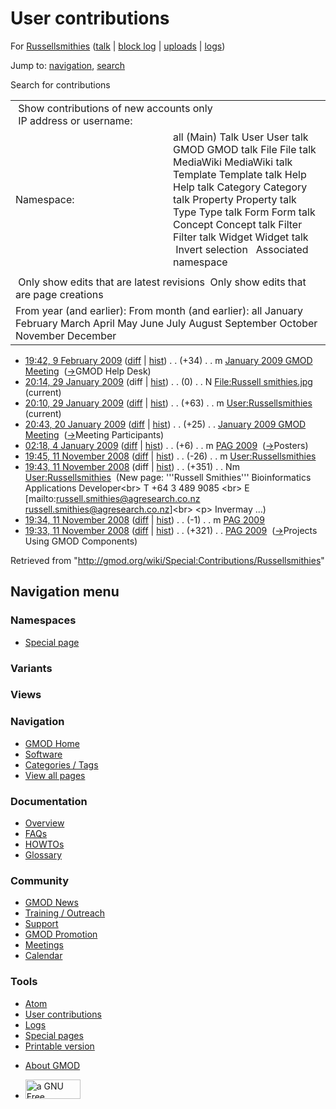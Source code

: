 <div id="mw-page-base" class="noprint">

</div>

<div id="mw-head-base" class="noprint">

</div>

<div id="content" class="mw-body" role="main">

<span id="top"></span>

<div id="mw-js-message" style="display:none;">

</div>



# <span dir="auto">User contributions</span>

<div id="bodyContent">

<div id="contentSub">

For [Russellsmithies](/wiki/User:Russellsmithies "User:Russellsmithies")
(<a
href="/mediawiki/index.php?title=User_talk:Russellsmithies&amp;action=edit&amp;redlink=1"
class="new"
title="User talk:Russellsmithies (page does not exist)">talk</a> \|
[block
log](/mediawiki/index.php?title=Special:Log/block&page=User%3ARussellsmithies "Special:Log/block")
\|
[uploads](/wiki/Special:ListFiles/Russellsmithies "Special:ListFiles/Russellsmithies")
\|
[logs](/wiki/Special:Log/Russellsmithies "Special:Log/Russellsmithies"))

</div>

<div id="jump-to-nav" class="mw-jump">

Jump to: [navigation](#mw-navigation), [search](#p-search)

</div>

<div id="mw-content-text">

Search for contributions

<table class="mw-contributions-table">
<colgroup>
<col style="width: 50%" />
<col style="width: 50%" />
</colgroup>
<tbody>
<tr class="odd">
<td colspan="2"> Show contributions of new accounts only<br />
 IP address or username:</td>
</tr>
<tr class="even">
<td class="mw-label">Namespace:</td>
<td>all (Main) Talk User User talk GMOD GMOD talk File File talk
MediaWiki MediaWiki talk Template Template talk Help Help talk Category
Category talk Property Property talk Type Type talk Form Form talk
Concept Concept talk Filter Filter talk Widget Widget talk  
 Invert selection 
 Associated namespace </td>
</tr>
<tr class="odd">
<td colspan="2"></td>
</tr>
<tr class="even">
<td colspan="2"> Only show edits that are latest revisions
 Only show edits that are page creations</td>
</tr>
<tr class="odd">
<td colspan="2">From year (and earlier): From month (and earlier): all
January February March April May June July August September October
November December</td>
</tr>
</tbody>
</table>

- <a
  href="/mediawiki/index.php?title=January_2009_GMOD_Meeting&amp;oldid=7669"
  class="mw-changeslist-date" title="January 2009 GMOD Meeting">19:42, 9
  February 2009</a>
  ([diff](/mediawiki/index.php?title=January_2009_GMOD_Meeting&diff=prev&oldid=7669 "January 2009 GMOD Meeting")
  \|
  [hist](/mediawiki/index.php?title=January_2009_GMOD_Meeting&action=history "January 2009 GMOD Meeting"))
  <span class="mw-changeslist-separator">. .</span>
  <span class="mw-plusminus-pos" dir="ltr"
  title="50,810 bytes after change">(+34)</span>‎
  <span class="mw-changeslist-separator">. .</span> m
  <a href="/wiki/January_2009_GMOD_Meeting" class="mw-contributions-title"
  title="January 2009 GMOD Meeting">January 2009 GMOD Meeting</a> ‎
  <span class="comment">([→](/wiki/January_2009_GMOD_Meeting#GMOD_Help_Desk "January 2009 GMOD Meeting")‎<span dir="auto"><span class="autocomment">GMOD
  Help Desk</span></span>)</span>
- <a
  href="/mediawiki/index.php?title=File:Russell_smithies.jpg&amp;oldid=7404"
  class="mw-changeslist-date" title="File:Russell smithies.jpg">20:14, 29
  January 2009</a> (diff \|
  [hist](/mediawiki/index.php?title=File:Russell_smithies.jpg&action=history "File:Russell smithies.jpg"))
  <span class="mw-changeslist-separator">. .</span>
  <span class="mw-plusminus-null" dir="ltr"
  title="0 bytes after change">(0)</span>‎
  <span class="mw-changeslist-separator">. .</span> N
  <a href="/wiki/File:Russell_smithies.jpg" class="mw-contributions-title"
  title="File:Russell smithies.jpg">File:Russell smithies.jpg</a> ‎
  <span class="mw-uctop">(current)</span>
- <a href="/mediawiki/index.php?title=User:Russellsmithies&amp;oldid=7403"
  class="mw-changeslist-date" title="User:Russellsmithies">20:10, 29
  January 2009</a>
  ([diff](/mediawiki/index.php?title=User:Russellsmithies&diff=prev&oldid=7403 "User:Russellsmithies")
  \|
  [hist](/mediawiki/index.php?title=User:Russellsmithies&action=history "User:Russellsmithies"))
  <span class="mw-changeslist-separator">. .</span>
  <span class="mw-plusminus-pos" dir="ltr"
  title="388 bytes after change">(+63)</span>‎
  <span class="mw-changeslist-separator">. .</span> m
  <a href="/wiki/User:Russellsmithies" class="mw-contributions-title"
  title="User:Russellsmithies">User:Russellsmithies</a> ‎
  <span class="mw-uctop">(current)</span>
- <a
  href="/mediawiki/index.php?title=January_2009_GMOD_Meeting&amp;oldid=7286"
  class="mw-changeslist-date" title="January 2009 GMOD Meeting">20:43, 20
  January 2009</a>
  ([diff](/mediawiki/index.php?title=January_2009_GMOD_Meeting&diff=prev&oldid=7286 "January 2009 GMOD Meeting")
  \|
  [hist](/mediawiki/index.php?title=January_2009_GMOD_Meeting&action=history "January 2009 GMOD Meeting"))
  <span class="mw-changeslist-separator">. .</span>
  <span class="mw-plusminus-pos" dir="ltr"
  title="9,818 bytes after change">(+25)</span>‎
  <span class="mw-changeslist-separator">. .</span>
  <a href="/wiki/January_2009_GMOD_Meeting" class="mw-contributions-title"
  title="January 2009 GMOD Meeting">January 2009 GMOD Meeting</a> ‎
  <span class="comment">([→](/wiki/January_2009_GMOD_Meeting#Meeting_Participants "January 2009 GMOD Meeting")‎<span dir="auto"><span class="autocomment">Meeting
  Participants</span></span>)</span>
- <a href="/mediawiki/index.php?title=PAG_2009&amp;oldid=6740"
  class="mw-changeslist-date" title="PAG 2009">02:18, 4 January 2009</a>
  ([diff](/mediawiki/index.php?title=PAG_2009&diff=prev&oldid=6740 "PAG 2009")
  \|
  [hist](/mediawiki/index.php?title=PAG_2009&action=history "PAG 2009"))
  <span class="mw-changeslist-separator">. .</span>
  <span class="mw-plusminus-pos" dir="ltr"
  title="10,367 bytes after change">(+6)</span>‎
  <span class="mw-changeslist-separator">. .</span> m
  <a href="/wiki/PAG_2009" class="mw-contributions-title"
  title="PAG 2009">PAG 2009</a> ‎
  <span class="comment">([→](/wiki/PAG_2009#Posters "PAG 2009")‎<span dir="auto"><span class="autocomment">Posters</span></span>)</span>
- <a href="/mediawiki/index.php?title=User:Russellsmithies&amp;oldid=6433"
  class="mw-changeslist-date" title="User:Russellsmithies">19:45, 11
  November 2008</a>
  ([diff](/mediawiki/index.php?title=User:Russellsmithies&diff=prev&oldid=6433 "User:Russellsmithies")
  \|
  [hist](/mediawiki/index.php?title=User:Russellsmithies&action=history "User:Russellsmithies"))
  <span class="mw-changeslist-separator">. .</span>
  <span class="mw-plusminus-neg" dir="ltr"
  title="325 bytes after change">(-26)</span>‎
  <span class="mw-changeslist-separator">. .</span> m
  <a href="/wiki/User:Russellsmithies" class="mw-contributions-title"
  title="User:Russellsmithies">User:Russellsmithies</a> ‎
- <a href="/mediawiki/index.php?title=User:Russellsmithies&amp;oldid=6432"
  class="mw-changeslist-date" title="User:Russellsmithies">19:43, 11
  November 2008</a> (diff \|
  [hist](/mediawiki/index.php?title=User:Russellsmithies&action=history "User:Russellsmithies"))
  <span class="mw-changeslist-separator">. .</span>
  <span class="mw-plusminus-pos" dir="ltr"
  title="351 bytes after change">(+351)</span>‎
  <span class="mw-changeslist-separator">. .</span> Nm
  <a href="/wiki/User:Russellsmithies" class="mw-contributions-title"
  title="User:Russellsmithies">User:Russellsmithies</a> ‎
  <span class="comment">(New page: '''Russell Smithies''' Bioinformatics
  Applications Developer\<br\> T +64 3 489 9085 \<br\> E
  \[mailto:russell.smithies@agresearch.co.nz
  russell.smithies@agresearch.co.nz\]\<br\> \<p\> Invermay ...)</span>
- <a href="/mediawiki/index.php?title=PAG_2009&amp;oldid=6431"
  class="mw-changeslist-date" title="PAG 2009">19:34, 11 November 2008</a>
  ([diff](/mediawiki/index.php?title=PAG_2009&diff=prev&oldid=6431 "PAG 2009")
  \|
  [hist](/mediawiki/index.php?title=PAG_2009&action=history "PAG 2009"))
  <span class="mw-changeslist-separator">. .</span>
  <span class="mw-plusminus-neg" dir="ltr"
  title="4,573 bytes after change">(-1)</span>‎
  <span class="mw-changeslist-separator">. .</span> m
  <a href="/wiki/PAG_2009" class="mw-contributions-title"
  title="PAG 2009">PAG 2009</a> ‎
- <a href="/mediawiki/index.php?title=PAG_2009&amp;oldid=6430"
  class="mw-changeslist-date" title="PAG 2009">19:33, 11 November 2008</a>
  ([diff](/mediawiki/index.php?title=PAG_2009&diff=prev&oldid=6430 "PAG 2009")
  \|
  [hist](/mediawiki/index.php?title=PAG_2009&action=history "PAG 2009"))
  <span class="mw-changeslist-separator">. .</span>
  <span class="mw-plusminus-pos" dir="ltr"
  title="4,574 bytes after change">(+321)</span>‎
  <span class="mw-changeslist-separator">. .</span>
  <a href="/wiki/PAG_2009" class="mw-contributions-title"
  title="PAG 2009">PAG 2009</a> ‎
  <span class="comment">([→](/wiki/PAG_2009#Projects_Using_GMOD_Components "PAG 2009")‎<span dir="auto"><span class="autocomment">Projects
  Using GMOD Components</span></span>)</span>

</div>

<div class="printfooter">

Retrieved from
"<http://gmod.org/wiki/Special:Contributions/Russellsmithies>"

</div>

<div id="catlinks" class="catlinks catlinks-allhidden">

</div>

<div class="visualClear">

</div>

</div>

</div>

<div id="mw-navigation">

## Navigation menu

<div id="mw-head">



<div id="left-navigation">

<div id="p-namespaces" class="vectorTabs" role="navigation"
aria-labelledby="p-namespaces-label">

### Namespaces

- <span id="ca-nstab-special">[Special
  page](/wiki/Special:Contributions/Russellsmithies "This is a special page, you cannot edit the page itself")</span>

</div>

<div id="p-variants" class="vectorMenu emptyPortlet" role="navigation"
aria-labelledby="p-variants-label">

### 

### Variants[](#)

<div class="menu">

</div>

</div>

</div>

<div id="right-navigation">

<div id="p-views" class="vectorTabs emptyPortlet" role="navigation"
aria-labelledby="p-views-label">

### Views

</div>



</div>



</div>

</div>

</div>

<div id="mw-panel">

<div id="p-logo" role="banner">

<a href="/wiki/Main_Page"
style="background-image: url(http://gmod.org/images/GMOD-cogs.png);"
title="Visit the main page"></a>

</div>

<div id="p-Navigation" class="portal" role="navigation"
aria-labelledby="p-Navigation-label">

### Navigation

<div class="body">

- <span id="n-GMOD-Home">[GMOD Home](/wiki/Main_Page)</span>
- <span id="n-Software">[Software](/wiki/GMOD_Components)</span>
- <span id="n-Categories-.2F-Tags">[Categories /
  Tags](/wiki/Categories)</span>
- <span id="n-View-all-pages">[View all
  pages](/wiki/Special:AllPages)</span>

</div>

</div>

<div id="p-Documentation" class="portal" role="navigation"
aria-labelledby="p-Documentation-label">

### Documentation

<div class="body">

- <span id="n-Overview">[Overview](/wiki/Overview)</span>
- <span id="n-FAQs">[FAQs](/wiki/Category:FAQ)</span>
- <span id="n-HOWTOs">[HOWTOs](/wiki/Category:HOWTO)</span>
- <span id="n-Glossary">[Glossary](/wiki/Glossary)</span>

</div>

</div>

<div id="p-Community" class="portal" role="navigation"
aria-labelledby="p-Community-label">

### Community

<div class="body">

- <span id="n-GMOD-News">[GMOD News](/wiki/GMOD_News)</span>
- <span id="n-Training-.2F-Outreach">[Training /
  Outreach](/wiki/Training_and_Outreach)</span>
- <span id="n-Support">[Support](/wiki/Support)</span>
- <span id="n-GMOD-Promotion">[GMOD
  Promotion](/wiki/GMOD_Promotion)</span>
- <span id="n-Meetings">[Meetings](/wiki/Meetings)</span>
- <span id="n-Calendar">[Calendar](/wiki/Calendar)</span>

</div>

</div>

<div id="p-tb" class="portal" role="navigation"
aria-labelledby="p-tb-label">

### Tools

<div class="body">

- <span id="feedlinks"><a
  href="http://gmod.org/mediawiki/index.php?title=Special:Contributions/Russellsmithies&amp;feed=atom"
  id="feed-atom" class="feedlink" rel="alternate"
  type="application/atom+xml" title="Atom feed for this page">Atom</a></span>
- <span id="t-contributions">[User
  contributions](/wiki/Special:Contributions/Russellsmithies "A list of contributions of this user")</span>
- <span id="t-log">[Logs](/wiki/Special:Log/Russellsmithies)</span>
- <span id="t-specialpages"><a href="/wiki/Special:SpecialPages" accesskey="q"
  title="A list of all special pages [q]">Special pages</a></span>
- <span id="t-print"><a
  href="/mediawiki/index.php?title=Special:Contributions/Russellsmithies&amp;printable=yes"
  rel="alternate" accesskey="p"
  title="Printable version of this page [p]">Printable version</a></span>

</div>

</div>

</div>

</div>

<div id="footer" role="contentinfo">

- <span id="footer-places-about">[About
  GMOD](/wiki/GMOD:About "GMOD:About")</span>

<!-- -->

- <span id="footer-copyrightico">[<img src="http://www.gnu.org/graphics/gfdl-logo-small.png" width="88"
  height="31" alt="a GNU Free Documentation License" />](http://www.gnu.org/licenses/fdl-1.3.html)</span>




</div>
